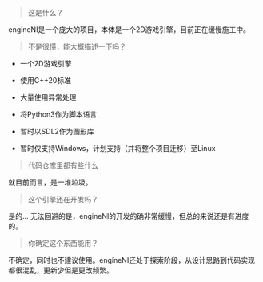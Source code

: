 > 这是什么？

engineNI是一个庞大的项目，本体是一个2D游戏引擎，目前正在~~缓慢~~施工中。

> 不是很懂，能大概描述一下吗？

+ 一个2D游戏引擎
+ 使用C++20标准
+ 大量使用异常处理
+ 将Python3作为脚本语言
+ 暂时以SDL2作为图形库

+ 暂时仅支持Windows，计划支持（并将整个项目迁移）至Linux


> 代码仓库里都有些什么

就目前而言，是一堆垃圾。

> 这个引擎还在开发吗？

是的... 无法回避的是，engineNI的开发的确非常缓慢，但总的来说还是有进度的。

> 你确定这个东西能用？

不确定，同时也不建议使用。engineNI还处于探索阶段，从设计思路到代码实现都很混乱，更新少但是更改频繁。